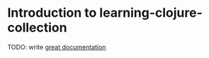 # Introduction to learning-clojure-collection

TODO: write [great documentation](http://jacobian.org/writing/what-to-write/)
